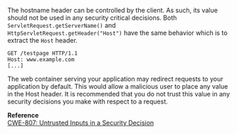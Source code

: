  The hostname header can be controlled by the client. As such, its value should not be used in any security critical decisions. Both `ServletRequest.getServerName()` and `HttpServletRequest.getHeader("Host")` have the same behavior which is to extract the `Host` header.
```
GET /testpage HTTP/1.1
Host: www.example.com
[...]
```

The web container serving your application may redirect requests to your application by default. This would allow a malicious user to place any value in the Host header. It is recommended that you do not trust this value in any security decisions you make with respect to a request.

  

**Reference**  
[CWE-807: Untrusted Inputs in a Security Decision](http://cwe.mitre.org/data/definitions/807.html)

